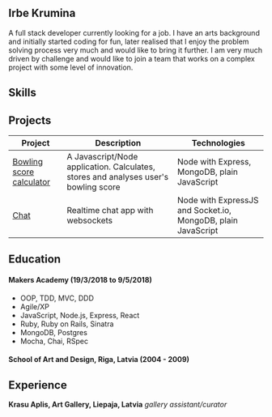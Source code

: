 ## Irbe Krumina

A full stack developer currently looking for a job. I have an arts background and initially started coding for fun, later realised that I enjoy the problem solving process very much and would like to bring it further. I am very much driven by challenge and would like to join a team that works on a complex project with some level of innovation.


## Skills



## Projects

| Project | Description | Technologies |
| --- | --- | --- |
| [Bowling score calculator](https://github.com/irbekrm/bowling-challenge/blob/master/README.md) | A Javascript/Node application. Calculates, stores and analyses user's bowling score | Node with Express, MongoDB, plain JavaScript |
| [Chat](https://github.com/irbekrm/Chat/blob/master/README.md) | Realtime chat app with websockets| Node with ExpressJS and Socket.io, MongoDB, plain JavaScript |

## Education

#### Makers Academy (19/3/2018 to 9/5/2018)

- OOP, TDD, MVC, DDD
- Agile/XP
- JavaScript, Node.js, Express, React
- Ruby, Ruby on Rails, Sinatra
- MongoDB, Postgres
- Mocha, Chai, RSpec

#### School of Art and Design, Riga, Latvia (2004 - 2009)


## Experience

**Krasu Aplis, Art Gallery, Liepaja, Latvia** 
*gallery assistant/curator*  
